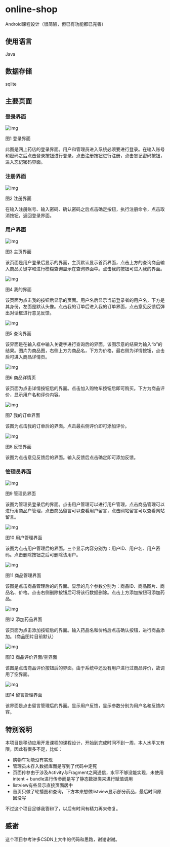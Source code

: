 # online-shop

Android课程设计（很简陋，但已有功能都已完善）

## 使用语言

Java

## 数据存储

sqlite

## 主要页面

### 登录界面

![img](https://github.com/ryukieinn/online-shop/blob/master/img/1.png)

图1 登录界面

此图是网上药店的登录界面。用户和管理员进入系统必须要进行登录。在输入账号和密码之后点击登录按钮进行登录，点击注册按钮进行注册，点击忘记密码按钮，进入忘记密码界面。

### 注册界面

![img](https://github.com/ryukieinn/online-shop/blob/master/img/2.png)

图2 注册界面

在输入注册账号、输入密码、确认密码之后点击确定按钮，执行注册命令，点击取消按钮，返回登录界面。

### 用户界面 

![img](https://github.com/ryukieinn/online-shop/blob/master/img/3.png)

图3 主页界面

该页面是用户登录后显示的界面，主页默认显示首页界面，点击上方的查询商品输入商品关键字和进行模糊查询显示在查询界面中。点击我的按钮可进入我的界面。

![img](https://github.com/ryukieinn/online-shop/blob/master/img/4.png)

图4 我的界面

该页面为点击我的按钮后显示的页面。用户名后显示当前登录者的用户名，下方是其身份，左面是默认头像。点击我的订单后进入我的订单界面，点击意见反馈后弹出对话框进行意见反馈。

![img](https://github.com/ryukieinn/online-shop/blob/master/img/5.png)

图5 查询界面

该界面是在输入框中输入关键字进行查询后的界面。该图示意的结果为输入“b”的结果。图片为商品图，右侧上方为商品名，下方为价格，最右侧为详情按钮，点击后可进入商品详情页。

![img](https://github.com/ryukieinn/online-shop/blob/master/img/6.png)

图6 商品详情页

该页面为点击详情按钮后的界面。点击加入购物车按钮后即可购买。下方为商品评价，显示用户名和评价内容。

![img](https://github.com/ryukieinn/online-shop/blob/master/img/2.png)

图7 我的订单界面

该图为点击我的订单后的界面。点击最右侧评价即可添加评价。

![img](https://github.com/ryukieinn/online-shop/blob/master/img/8.png)

图8 反馈界面

该图为点击意见反馈后的界面。输入反馈后点击确定即可添加反馈。

### 管理员界面

![img](https://github.com/ryukieinn/online-shop/blob/master/img/9.png)

图9 管理员界面

该图为管理员登录后的界面。点击用户管理可以进行用户管理，点击商品管理可以进行用商品户管理，点击商品留言可以查看用户留言，点击网站留言可以查看网站留言。

![img](https://github.com/ryukieinn/online-shop/blob/master/img/10.png)

图10 用户管理界面

该图为点击用户管理后的界面。三个显示内容分别为：用户ID、用户名、用户密码。点击删除按钮之后可删除该用户。

![img](https://github.com/ryukieinn/online-shop/blob/master/img/11.png)

图11 商品管理界面

该图是点击商品管理后的的界面。显示的几个参数分别为：商品ID、商品图片、商品名、价格。点击右侧删除按钮后可将该行数据删除。点击上方添加按钮可添加药品。

![img](https://github.com/ryukieinn/online-shop/blob/master/img/12.png)

图12 添加药品界面

该页面为点击添加按钮后的界面。输入药品名和价格后点击确认按钮，进行商品添加。（商品图片目前默认）

![img](https://github.com/ryukieinn/online-shop/blob/master/img/13.png)

图13 商品评价界面/空界面

该图是点击商品评价按钮后的界面。由于系统中还没有用户进行过商品评价，故调用了空界面。

![img](https://github.com/ryukieinn/online-shop/blob/master/img/14.png)

图14 留言管理界面

该界面是点击留言管理后的界面。显示用户反馈，显示参数分别为用户名和反馈内容。

## 特别说明

本项目是移动应用开发课程的课程设计，开始到完成时间不到一周，本人水平又有限，因此有很多不足，比如：

- 购物车功能没有实现
- 管理员未存入数据库而是写到了代码中定死
- 页面传参由于涉及Activity与Fragment之间通信，水平不够没能实现，未使用intent + bundle进行传参而是写了静态数据类来进行赋值调用
- listview有些显示直接页面居中
- 首页只做了轮播图和查询，下方本来想做listview显示部分药品，最后时间原因没写

不过这个项目足够我答辩了，以后有时间有精力再来修复。

## 感谢

这个项目参考许多CSDN上大牛的代码和思路，谢谢谢谢。
